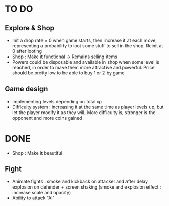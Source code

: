 # TO DO

## Explore & Shop
* Init a drop rate = 0 when game starts, then increase it at each move, representing a probability to loot some stuff to sell in the shop. Reinit at 0 after looting
* Shop : Make it functional -> Remains selling items
* Powers could be disposable and available in shop when some level is reached, in order to make them more attractive and powerful. Price should be pretty low to be able to buy 1 or 2 by game

## Game design
* Implementing levels depending on total xp
* Difficulty system : increasing it at the same time as player levels up, but let the player modify it as they will. More difficulty is, stronger is the opponent and more coins gained

# DONE

* Shop : Make it beautiful

## Fight
* Animate fights : smoke and kickback on attacker and after delay explosion on defender + screen shaking (smoke and explosion effect : increase scale and opacity)
* Ability to attack "AI"